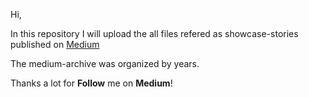 
Hi,

In this repository I will upload the all files refered as showcase-stories published on [Medium](https://medium.com/@ion.stefanache0?source=---top_nav_layout_nav----------------------------------)

The medium-archive was organized by years.

Thanks a lot for **Follow** me on **Medium**!

